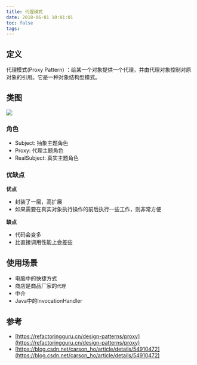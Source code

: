 ```yaml
---
title: 代理模式
date: 2018-06-01 10:01:01
toc: false
tags: 
---
```



## 定义

代理模式(Proxy Pattern) ：给某一个对象提供一个代理，并由代理对象控制对原对象的引用。它是一种对象结构型模式。

## 类图

![](./1.jpg)

### 角色

- Subject: 抽象主题角色
- Proxy: 代理主题角色
- RealSubject: 真实主题角色

### 优缺点

**优点**

- 封装了一层，高扩展
- 如果需要在真实对象执行操作的前后执行一些工作，则非常方便


**缺点**

- 代码会变多
- 比直接调用性能上会差些

## 使用场景

- 电脑中的快捷方式
- 商店是商品厂家的`代理`
- 中介
- Java中的InvocationHandler

## 参考

- [https://refactoringguru.cn/design-patterns/proxy](https://refactoringguru.cn/design-patterns/proxy)
- [https://blog.csdn.net/carson_ho/article/details/54910472](https://blog.csdn.net/carson_ho/article/details/54910472)

